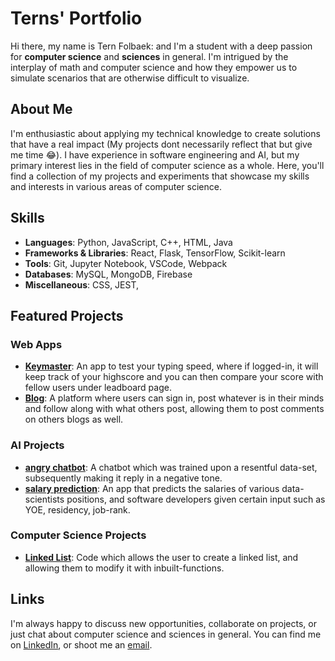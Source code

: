 # Terns' Portfolio 

Hi there, my name is Tern Folbaek: and I'm a student with a deep passion for **computer science** and **sciences** in general. I'm intrigued by the interplay of math and computer science and how they empower us to simulate scenarios that are otherwise difficult to visualize.

## About Me

I'm enthusiastic about applying my technical knowledge to create solutions that have a real impact (My projects dont necessarily reflect that but give me time 😂). I have experience in software engineering and AI, but my primary interest lies in the field of computer science as a whole.
Here, you'll find a collection of my projects and experiments that showcase my skills and interests in various areas of computer science.

## Skills

- **Languages**: Python, JavaScript, C++, HTML, Java
- **Frameworks & Libraries**: React, Flask, TensorFlow, Scikit-learn
- **Tools**: Git, Jupyter Notebook, VSCode, Webpack
- **Databases**: MySQL, MongoDB, Firebase
- **Miscellaneous**: CSS, JEST, 

## Featured Projects

### Web Apps

- **[Keymaster](https://github.com/TernFolbaek/keymaster-frontend)**: An app to test your typing speed, where if logged-in, it will keep track of your highscore and you can then compare your score with fellow users under leadboard page.
- **[Blog](https://github.com/TernFolbaek/blog-frontend)**: A platform where users can sign in, post whatever is in their minds and follow along with what others post, allowing them to post comments on others blogs as well. 

### AI Projects

- **[angry chatbot]([link-to-ai-project-1](https://github.com/TernFolbaek/angry-chatbot))**: A chatbot which was trained upon a resentful data-set, subsequently making it reply in a negative tone.
- **[salary prediction](https://github.com/TernFolbaek/salary-prediction-ml)**: An app that predicts the salaries of various data-scientists positions, and software developers given certain input such as YOE, residency, job-rank.

### Computer Science Projects

- **[Linked List](https://github.com/TernFolbaek/linked-list)**: Code which allows the user to create a linked list, and allowing them to modify it with inbuilt-functions.


## Links

I'm always happy to discuss new opportunities, collaborate on projects, or just chat about computer science and sciences in general. You can find me on [LinkedIn](https://www.linkedin.com/in/tern-folbaek-93a7b8224/), or shoot me an [email](mailto:tfolbaek@gmail.com).


